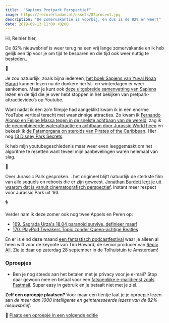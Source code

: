 ```yaml
---
title:  "Sapiens Pretpark Perspectief"
image: https://reinierladan.nl/assets/82procent.jpg
description: "De zomervakantie is voorbij, en dus is de 82% er weer!"
date: 2019-09-13 11:00 +0200
---
```


Hi, Reinier hier,

De 82% nieuwsbrief is weer terug na een vrij lange zomervakantie en ik heb gelijk een tip voor je om tijd te besparen en die tijd ook weer nuttig te besteden…

📘

Je zou natuurlijk, zoals bijna iedereen, [het boek Sapiens van Yuval Noah Harari](https://www.goodreads.com/book/show/23692271-sapiens) kunnen lezen nu de donkere herfst- en winterdagen er weer aankomen. Maar je kunt ook [deze uitgebreide samenvatting van Sapiens](https://neilkakkar.com/sapiens.html) lezen en de tijd die je over hebt stoppen in het bekijken van pretpark-attractievideo’s op Youtube.

Want nadat ik één zo’n filmpje had aangeklikt kwam ik in een enorme YouTube vertical terecht met waanzinnige attracties. Zo kwam ik [Fernando Alonso en Felipe Massa tegen in de snelste achtbaan van de wereld](https://www.youtube.com/watch?v=ijuQwnfBBZw), zag ik [de gecombineerde waterattractie en achtbaan door Jurassic World heen](https://www.youtube.com/watch?v=KHv6hKvEzMg) en bekeek ik [de Fatamorgana on steroids van Pirates of the Caribbean](https://www.youtube.com/watch?v=BP4JFCTlZ1U). Hier nog [13 Disney Park Secrets](https://www.youtube.com/watch?v=CKaCvc29gOw).

Ik heb mijn youtubegeschiedenis maar weer even leeggemaakt om het algoritme te resetten want teveel mijn aanbevelingen waren helemaal van slag.

🦖

Over Jurassic Park gesproken… het origineel blijft natuurlijk de sterkste film van alle sequels en reboots die er zijn geweest. [Jonathan Burdett legt je uit waarom dat is vanuit cinematografisch perspectief](https://www.youtube.com/watch?v=BKALxKbjOaE). Instant meer respect voor Jurassic Park uit ’93.

🎙

Verder nam ik deze zomer ook nog twee Appels en Peren op:

- [169. Sagrada Urza's 18.04 paranoid survive, definieer maar!](https://appelsenperenshow.nl/aflevering/2019/7/17/169-sagrada-urzas-1804-paranoid-survive-definieer-maar)
- [170. PlayPod Tweakers Topic zonder Queen-achtige Beatles](https://appelsenperenshow.nl/aflevering/2019/9/4/170-playpod-tweakers-topic-zonder-queen-achtige-beatles)

En er is eind deze maand [een fantastisch podcastfestival](https://podcastfestival.nl) waar je alleen al heen wilt voor de keynote van Tim Howard, de senior producer van [Reply All](https://gimletmedia.com/shows/reply-all). Zie je daar op zaterdag 28 september in de Tolhuistuin te Amsterdam!


### Oproepjes

- Ben je nog steeds aan het betalen met je privacy voor je e-mail? Stop daar gewoon mee en betaal voor een [fatsoenlijke e-maildienst zoals Fastmail](https://www.fastmail.com/?STKI=16948328). Super easy in gebruik en je betaalt niet met je ziel.

**Zelf een oproepje plaatsen?** Voor maar een tientje laat je je oproepje lezen aan _de meer dan 1000 intelligente en geïnteresseerde lezers van de 82% nieuwsbrief_.

🌟 [Plaats een oproepje in een volgende editie](https://forms.82procent.nl)
